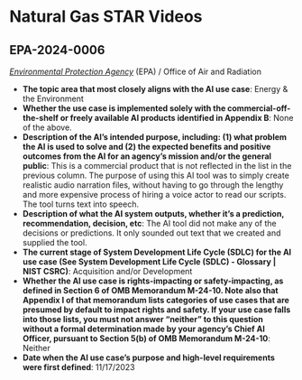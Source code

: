 # Natural Gas STAR Videos
## EPA-2024-0006
_[Environmental Protection Agency](<../3_agency/Environmental Protection Agency.md>)_ (EPA) / Office of Air and Radiation


+ **The topic area that most closely aligns with the AI use case**: Energy & the Environment
+ **Whether the use case is implemented solely with the commercial-off-the-shelf or freely available AI products identified in Appendix B**: None of the above.
+ **Description of the AI’s intended purpose, including: (1) what problem the AI is used to solve and (2) the expected benefits and positive outcomes from the AI for an agency’s mission and/or the general public**: This is a commercial product that is not reflected in the list in the previous column. The purpose of using this AI tool was to simply create realistic audio narration files, without having to go through the lengthy and more expensive process of hiring a voice actor to read our scripts. The tool turns text into speech.
+ **Description of what the AI system outputs, whether it’s a prediction, recommendation, decision, etc**: The AI tool did not make any of the decisions or predictions.  It only sounded out text that we created and supplied the tool.
+ **The current stage of System Development Life Cycle (SDLC) for the AI use case (See System Development Life Cycle (SDLC) - Glossary | NIST CSRC)**: Acquisition and/or Development
+ **Whether the AI use case is rights-impacting or safety-impacting, as defined in Section 6 of OMB Memorandum M-24-10. Note also that Appendix I of that memorandum lists categories of use cases that are presumed by default to impact rights and safety. If your use case falls into those lists, you must not answer “neither” to this question without a formal determination made by your agency’s Chief AI Officer, pursuant to Section 5(b) of OMB Memorandum M-24-10**: Neither
+ **Date when the AI use case’s purpose and high-level requirements were first defined**: 11/17/2023